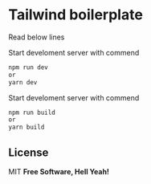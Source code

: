 # Tailwind boilerplate

Read below lines

 Start develoment server with commend 
```sh
npm run dev
or
yarn dev
```
 Start develoment server with commend 
```sh
npm run build
or
yarn build
```

## License
MIT
**Free Software, Hell Yeah!**